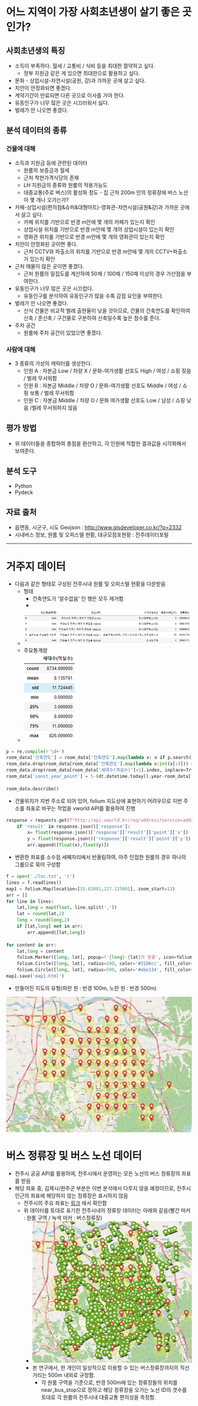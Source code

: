 # 어느 지역이 가장 사회초년생이 살기 좋은 곳인가?

## 사회초년생의 특징

- 소득이 부족하다. 월세 / 교통비 / 식비 등을 최대한 절약하고 싶다.
    - 정부 지원금 같은 게 있으면 최대한으로 활용하고 싶다.
- 문화 - 상업시설-자연시설(공원, 강)과 가까운 곳에 살고 싶다.
- 치안이 안정화되면 좋겠다.
- 계약기간이 만료되면 다른 곳으로 이사를 가야 한다.
- 유동인구가 너무 많은 곳은 시끄러워서 싫다.
- 벌레가 안 나오면 좋겠다.

## 분석 데이터의 종류

### 건물에 대해

- 소득과 지원금 등에 관련된 데이터
    - 원룸의 보증금과 월세
    - 근처 착한가격식당의 존재
    - LH 지원금의 종류와 원룸의 적용가능도
    - 대중교통(주로 버스)의 활성화 정도 - 집 근처 200m 안의 정류장에 버스 노선이 몇 개나 오가는가?
- 카페-상업시설(편의점&슈퍼&대형마트)-영화관-자연시설(공원&강)과 가까운 곳에서 살고 싶다.
    - 카페 위치를 기반으로 반경 m안에 몇 개의 카페가 있는지 확인
    - 상업시설 위치를 기반으로 반경 m안에 몇 개의 상업시설이 있는지 확인
    - 영화관 위치를 기반으로 반경 m안에 몇 개의 영화관이 있는지 확인
- 치안이 안정화된 곳이면 좋다.
    - 근처 CCTV와 파출소의 위치를 기반으로 반경 m안에 몇 개의 CCTV+파출소가 있는지 확인
- 근처 매물이 많은 곳이면 좋겠다.
    - 근처 원룸의 밀집도를 계산하여 50채 / 100채 / 150채 이상의 경우 가산점을 부여한다.
- 유동인구가 너무 많은 곳은 시끄럽다.
    - 유동인구를 분석하여 유동인구가 많을 수록 감점 요인을 부여한다.
- 벌레가 안 나오면 좋겠다.
    - 신식 건물은 비교적 벌레 출현율이 낮을 것이므로, 건물의 건축연도를 확인하여 신축 / 준신축 / 구건물로 구분하여 신축일수록 높은 점수를 준다.
- 주차 공간
    - 원룸에 주차 공간이 있었으면 좋겠다.

### 사람에 대해

- 3 종류의 가상의 캐릭터를 생성한다.
    - 인원 A : 자본금 Low / 차량 X / 문화-여가생활 선호도 High / 여성 / 쇼핑 잦음 / 벌레 무서워함
    - 인원 B : 자본금 Middle / 차량 O / 문화-여가생활 선호도 Middle / 여성 / 쇼핑 보통 / 벌레 무서워함
    - 인원 C : 자본금 Middle / 차량 O / 문화 여가생활 선호도 Low / 남성 / 쇼핑 낮음 /벌레 무서워하지 않음

## 평가 방법

- 위 데이터들을 종합하여 총점을 환산하고, 각 인원에 적합한 결과값을 시각화해서 보여준다.

## 분석 도구

- Python
- Pydeck

## 자료 출처

- 읍면동, 시군구, 시도 Geojson : http://www.gisdeveloper.co.kr/?p=2332
- 시내버스 정보, 원룸 및 오피스텔 현황, 대규모점포현황 : 전주데이터포털

----------------

# 거주지 데이터

- 다음과 같은 형태로 구성된 전주시내 원룸 및 오피스텔 현황을 다운받음
    - 형태
        - 건축연도가 '알수없음' 인 행은 모두 제거함
        - 
    - ![image-20210408211827804](Readme.assets/image-20210408211827804.png)
    - 주요통계량
    - ![image-20210408211853059](Readme.assets/image-20210408211853059.png)

```python
p = re.compile(r'\d+')
room_data['건축연도'] = room_data['건축연도'].map(lambda x: x if p.search(x) else '0')
room_data.drop(room_data[room_data['건축연도'].map(lambda x:int(x[:4])) < 1945].index, inplace=True) #해방 전 옛 건물들 제거
room_data.drop(room_data[room_data['세대수(객실수)']<1].index, inplace=True) #세대수가 0인 것 제거
room_data['const_year_point'] = 5-(dt.datetime.today().year-room_data['건축연도'].map(lambda x: int(x[:4])))//5

room_data.describe()
```

- 건물위치가 지번 주소로 되어 있어, folium 지도상에 표현하기 어려우므로 지번 주소를 좌표로 바꾸는 작업을 vworld API를 활용하여 진행

```python
response = requests.get(f"http://api.vworld.kr/req/address?service=address&request=getCoord&key={key}&address={location}&type=PARCEL")
    if 'result' in response.json()['response']:
        x= float(response.json()['response']['result']['point']['x'])
        y = float(response.json()['response']['result']['point']['y'])
        arr.append([float(x),float(y)])
```

- 변환한 좌표를 소수점 세째자리에서 반올림하여, 아주 인접한 원룸의 경우 하나의 그룹으로 묶어 구성함

```python
f = open('./loc.txt', 'r')
lines = f.readlines()
map1 = folium.Map(location=[35.83001,127.125001], zoom_start=13)
arr = []
for line in lines:
    lat,long = map(float, line.split(','))
    lat = round(lat,2)
    long = round(long,2)
    if [lat,long] not in arr:
        arr.append([lat,long])

for content in arr:
    lat,long = content
    folium.Marker([long, lat], popup=f'{long}-{lat}의 원룸', icon=folium.Icon(color='red',icon='info-sign')).add_to(map1)
    folium.Circle([long, lat], radius=100, color='#3186cc', fill_color='#3186cc', popup=f'{long}-{lat}의 원룸 반경 100M').add_to(map1)
    folium.Circle([long, lat], radius=500, color='#ebe134', fill_color='#ebe134', popup=f'{long}-{lat}의 원룸 반경 500m').add_to(map1)
map1.save('map1.html')
```

- 만들어진 지도의 유형(파란 원 : 반경 100m, 노란 원 : 반경 500m)

![image-20210408212409626](Readme.assets/image-20210408212409626.png)

# 버스 정류장 및 버스 노선 데이터

- 전주시 공공 API를 활용하여, 전주시에서 운영하는 모든 노선의 버스 정류장의 좌표를 받음
- 해당 좌표 중, 김제시/완주군 부분은 이번 분석에서 다루지 않을 예정이므로, 전주시 인근의 좌표에 해당하지 않는 정류장은 표시하지 않음
    - 전주시의 주요 좌표는 [링크](http://www.jeonju.go.kr/index.9is?contentUid=9be517a74f8dee91014f92106ff010c3&subPath=) 에서 확인함
    - 위 데이터를 토대로 표기한 전주시내의 정류장 데이터는 아래와 같음(빨간 마커 : 원룸 구역 / 녹색 마커 : 버스정류장)
        - ![image-20210408212808638](Readme.assets/image-20210408212808638.png)
        - 본 연구에서, 한 개인이 일상적으로 이용할 수 있는 버스정류장까지의 직선거리는 500m 내외로 규정함.
            - 각 원룸 구역을 기준으로, 반경 500m에 있는 정류장들의 위치를 near_bus_stop으로 정하고 해당 정류장을 오가는 노선 ID의 갯수를 토대로 각 원룸의 전주시내 대중교통 편의성을 측정함.